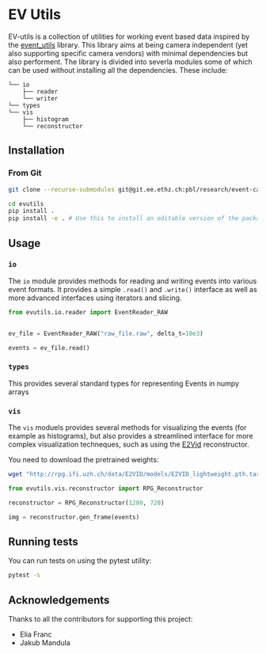 EV Utils
========

EV-utils is a collection of utilities for working event based data inspired by the [event_utils](https://github.com/TimoStoff/event_utils) library. This library aims at being camera independent (yet also supporting specific camera vendors) with minimal dependencies but also performent. The library is divided into severla modules some of which can be used without installing all the dependencies. These include:

```
└── io
    ├── reader 
    └── writer
└── types
└── vis
    ├── histogram
    └── reconstructor
```


## Installation

### From Git
```bash
git clone --recurse-submodules git@git.ee.ethz.ch:pbl/research/event-camera/evutils.git

cd evutils
pip install . 
pip install -e . # Use this to install an editable version of the package
```

## Usage 

### `io`

The `io` module provides methods for reading and writing events into various event formats. It provides a simple `.read()` and `.write()` interface as well as more advanced interfaces using iterators and slicing.

```python
from evutils.io.reader import EventReader_RAW


ev_file = EventReader_RAW("raw_file.raw", delta_t=10e3)

events = ev_file.read()

```


### `types`

This provides several standard types for representing Events in numpy arrays


### `vis`

The `vis` moduels provides several methods for visualizing the events (for example as histograms), but also provides a streamlined interface for more complex visualization techneques, such as using the [E2Vid](https://github.com/uzh-rpg/rpg_e2vid) reconstructor.

You need to download the pretrained weights:
```bash
wget "http://rpg.ifi.uzh.ch/data/E2VID/models/E2VID_lightweight.pth.tar" -O models/E2VID_lightweight.pth.tar
```


```python
from evutils.vis.reconstructor import RPG_Reconstructor

reconstructor = RPG_Reconstructor(1280, 720)

img = reconstructor.gen_frame(events)

```

## Running tests

You can run tests on using the pytest utility:
```bash
pytest -s
```


## Acknowledgements

Thanks to all the contributors for supporting this project:

* Elia Franc
* Jakub Mandula
